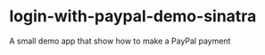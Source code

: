login-with-paypal-demo-sinatra
==============================

A small demo app that show how to make a PayPal payment
